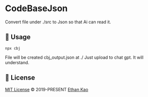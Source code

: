 
# CodeBaseJson

Convert file under ./src to Json so that Ai can read it.

## 📄 Usage

```
npx cbj
```

File will be created cbj_output.json at ./
Just upload to chat gpt. It will understand.

## 📄 License

[MIT License](https://github.com/ethansnow2012/CodeBaseJson/blob/main/LICENSE) © 2019-PRESENT [Ethan Kao](https://github.com/ethansnow2012)